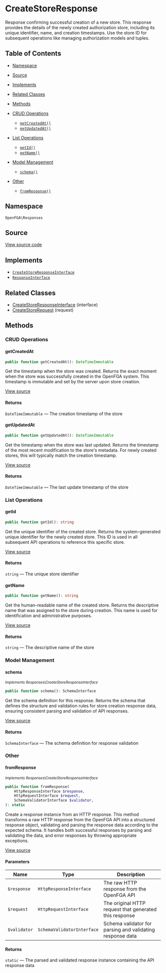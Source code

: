 # CreateStoreResponse

Response confirming successful creation of a new store. This response provides the details of the newly created authorization store, including its unique identifier, name, and creation timestamps. Use the store ID for subsequent operations like managing authorization models and tuples.

## Table of Contents

* [Namespace](#namespace)
* [Source](#source)
* [Implements](#implements)
* [Related Classes](#related-classes)
* [Methods](#methods)

* [CRUD Operations](#crud-operations)
    * [`getCreatedAt()`](#getcreatedat)
    * [`getUpdatedAt()`](#getupdatedat)
* [List Operations](#list-operations)
    * [`getId()`](#getid)
    * [`getName()`](#getname)
* [Model Management](#model-management)
    * [`schema()`](#schema)
* [Other](#other)
    * [`fromResponse()`](#fromresponse)

## Namespace

`OpenFGA\Responses`

## Source

[View source code](https://github.com/evansims/openfga-php/blob/main/src/Responses/CreateStoreResponse.php)

## Implements

* [`CreateStoreResponseInterface`](CreateStoreResponseInterface.md)
* [`ResponseInterface`](ResponseInterface.md)

## Related Classes

* [CreateStoreResponseInterface](Responses/CreateStoreResponseInterface.md) (interface)
* [CreateStoreRequest](Requests/CreateStoreRequest.md) (request)

## Methods

### CRUD Operations

#### getCreatedAt

```php
public function getCreatedAt(): DateTimeImmutable

```

Get the timestamp when the store was created. Returns the exact moment when the store was successfully created in the OpenFGA system. This timestamp is immutable and set by the server upon store creation.

[View source](https://github.com/evansims/openfga-php/blob/main/src/Responses/CreateStoreResponse.php#L97)

#### Returns

`DateTimeImmutable` — The creation timestamp of the store

#### getUpdatedAt

```php
public function getUpdatedAt(): DateTimeImmutable

```

Get the timestamp when the store was last updated. Returns the timestamp of the most recent modification to the store&#039;s metadata. For newly created stores, this will typically match the creation timestamp.

[View source](https://github.com/evansims/openfga-php/blob/main/src/Responses/CreateStoreResponse.php#L124)

#### Returns

`DateTimeImmutable` — The last update timestamp of the store

### List Operations

#### getId

```php
public function getId(): string

```

Get the unique identifier of the created store. Returns the system-generated unique identifier for the newly created store. This ID is used in all subsequent API operations to reference this specific store.

[View source](https://github.com/evansims/openfga-php/blob/main/src/Responses/CreateStoreResponse.php#L106)

#### Returns

`string` — The unique store identifier

#### getName

```php
public function getName(): string

```

Get the human-readable name of the created store. Returns the descriptive name that was assigned to the store during creation. This name is used for identification and administrative purposes.

[View source](https://github.com/evansims/openfga-php/blob/main/src/Responses/CreateStoreResponse.php#L115)

#### Returns

`string` — The descriptive name of the store

### Model Management

#### schema

*<small>Implements Responses\CreateStoreResponseInterface</small>*

```php
public function schema(): SchemaInterface

```

Get the schema definition for this response. Returns the schema that defines the structure and validation rules for store creation response data, ensuring consistent parsing and validation of API responses.

[View source](https://github.com/evansims/openfga-php/blob/main/src/Responses/CreateStoreResponseInterface.php#L32)

#### Returns

`SchemaInterface` — The schema definition for response validation

### Other

#### fromResponse

*<small>Implements Responses\CreateStoreResponseInterface</small>*

```php
public function fromResponse(
    HttpResponseInterface $response,
    HttpRequestInterface $request,
    SchemaValidatorInterface $validator,
): static

```

Create a response instance from an HTTP response. This method transforms a raw HTTP response from the OpenFGA API into a structured response object, validating and parsing the response data according to the expected schema. It handles both successful responses by parsing and validating the data, and error responses by throwing appropriate exceptions.

[View source](https://github.com/evansims/openfga-php/blob/main/src/Responses/ResponseInterface.php#L44)

#### Parameters

| Name         | Type                       | Description                                               |
| ------------ | -------------------------- | --------------------------------------------------------- |
| `$response`  | `HttpResponseInterface`    | The raw HTTP response from the OpenFGA API                |
| `$request`   | `HttpRequestInterface`     | The original HTTP request that generated this response    |
| `$validator` | `SchemaValidatorInterface` | Schema validator for parsing and validating response data |

#### Returns

`static` — The parsed and validated response instance containing the API response data
